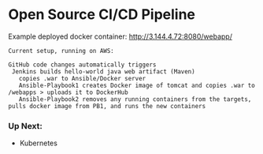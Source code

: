 # Open Source CI/CD Pipeline
Example deployed docker container:
http://3.144.4.72:8080/webapp/
```
Current setup, running on AWS:

GitHub code changes automatically triggers 
 Jenkins builds hello-world java web artifact (Maven) 
   copies .war to Ansible/Docker server 
   Ansible-Playbook1 creates Docker image of tomcat and copies .war to /webapps > uploads it to DockerHub 
   Ansible-Playbook2 removes any running containers from the targets, pulls docker image from PB1, and runs the new containers

```


### Up Next:
- Kubernetes



